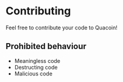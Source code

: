 # Contributing
Feel free to contribute your code to Quacoin!
## Prohibited behaviour
 - Meaningless code
 - Destructing code
 - Malicious code
